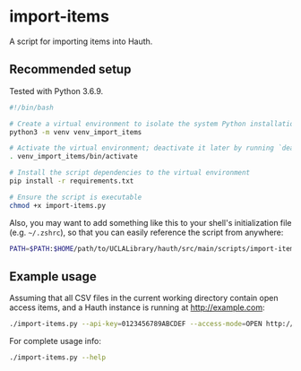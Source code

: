 # import-items

A script for importing items into Hauth.

## Recommended setup

Tested with Python 3.6.9.

```bash
#!/bin/bash

# Create a virtual environment to isolate the system Python installation from the script dependencies that we'll download
python3 -m venv venv_import_items

# Activate the virtual environment; deactivate it later by running `deactivate`
. venv_import_items/bin/activate

# Install the script dependencies to the virtual environment
pip install -r requirements.txt

# Ensure the script is executable
chmod +x import-items.py
```

Also, you may want to add something like this to your shell's initialization file (e.g. `~/.zshrc`), so that you can easily reference the script from anywhere:

```bash
PATH=$PATH:$HOME/path/to/UCLALibrary/hauth/src/main/scripts/import-items
```

## Example usage

Assuming that all CSV files in the current working directory contain open access items, and a Hauth instance is running at http://example.com:

```bash
./import-items.py --api-key=0123456789ABCDEF --access-mode=OPEN http://example.com *.csv
```

For complete usage info:

```bash
./import-items.py --help
```
